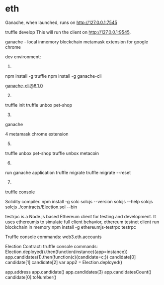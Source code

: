 # eth

Ganache, when launched, runs on http://127.0.0.1:7545

truffle develop
This will run the client on http://127.0.0.1:9545.


ganache - local inmemory blockchain
metamask extension for google chrome

dev environment:

1.
npm install -g truffle
npm install -g ganache-cli

ganache-cli@6.1.0

2.
truffle init
truffle unbox pet-shop

3.
ganache

4
metamask chrome extension

5.
truffle unbox pet-shop
truffle unbox metacoin

6.
run ganache application
truffle migrate
truffle migrate --reset

7. 
truffle console




Solidity compiler.
npm install -g solc
solcjs --version
solcjs --help
solcjs
solcjs ./contracts/Election.sol --bin

testrpc is a Node.js based Ethereum client for testing and development.
It uses ethereumjs to simulate full client behavior, ethereum testnet client
run blockchain in memory
npm install -g ethereumjs-testrpc
testrpc





Truffle console commands:
web3.eth.accounts

Election Contract:
truffle console commands:
Election.deployed().then(function(instance){app=instance})
app.candidates(1).then(function(c){candidate=c;})
candidate[0]
candidate[1]
candidate[2]
var app2 = Election.deployed()

app.address
app.candidate()
app.candidates(3)
app.candidatesCount()
candidate[0].toNumber()



